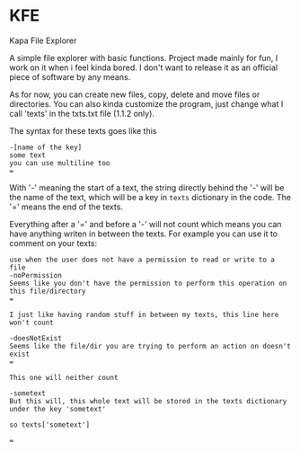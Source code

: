 # KFE
Kapa File Explorer

A simple file explorer with basic functions. Project made mainly for fun, I work on it when i feel kinda bored. 
I don't want to release it as an official piece of software by any means.

As for now, you can create new files, copy, delete and move files or directories. 
You can also kinda customize the program, just change what I call 'texts' in the txts.txt file (1.1.2 only). 

The syntax for these texts goes like this 

```
-[name of the key]
some text
you can use multiline too
=
```

With '-' meaning the start of a text, the string directly behind the '-' will be the name of the text, which will be a key in `texts` dictionary in the code.
The '=' means the end of the texts.

Everything after a '=' and before a '-' will not count which means you can have anything writen in between the texts. For example you can use it to comment on your texts:

```
use when the user does not have a permission to read or write to a file
-noPermission
Seems like you don't have the permission to perform this operation on this file/directory
=

I just like having random stuff in between my texts, this line here won't count

-doesNotExist
Seems like the file/dir you are trying to perform an action on doesn't exist
=

This one will neither count

-sometext
But this will, this whole text will be stored in the texts dictionary under the key 'sometext'

so texts['sometext']

=
```

